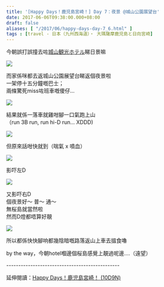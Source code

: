 ```yaml
---
title: '[Happy Days！鹿児島宮崎！] Day 7：夜景 @城山公園展望台'
date: 2017-06-06T09:38:00.000+08:00
draft: false
aliases: [ "/2017/06/happy-days-day-7_6.html" ]
tags : [travel - 日本（九州西海道）・ 大隅薩摩鹿児島と日向宮崎]
---
```


今朝誤打誤撞去咗[城山観光ホテル](https://hidie.net/kojkmi7b/)睇日景嘛  

![](/images/kojkmi7g.jpg)

而家係咪都去返城山公園展望台睇返個夜景啦    
一架停十五分鐘嘅巴士；    
兩條驚死miss咗班車嘅傻仔...  

![](/images/kojkmi7g1.jpg)

  
結果就係一落車就雞咁腳一口氣跑上山   
（run 3B run, run hi-D run... XDDD)  

![](/images/kojkmi7g2.jpg)

但原來話咁快就到（喘氣 x 噴血）  

![](/images/kojkmi7g3.jpg)

影吓左D  

![](/images/kojkmi7g4.jpg)

又影吓右D  
個夜景好～ 普～ 通～  
無桜島就當然啦  
然而D燈都唔算好靚  

![](/images/kojkmi7g5.jpg)

所以都係快快腳响都幾陰暗嘅路落返山上車去搵食嚕  
  
by the way，今朝hotel嗰邊個桜島感覺上靚過呢邊....（遠望）  
  
\-----------------------------------------------  
  
延伸閱讀：[Happy Days！鹿児島宮崎！ (10D9N)](https://hidie.net/kojkmi10d9n/)
